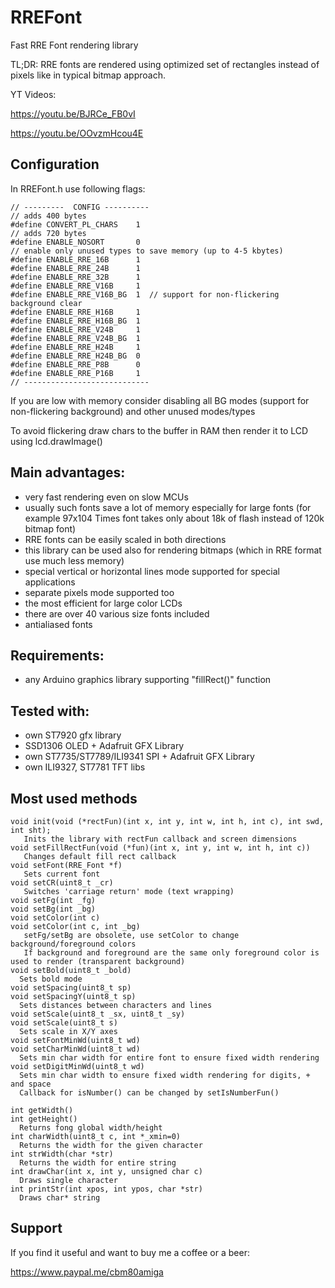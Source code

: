 # RREFont
Fast RRE Font rendering library

TL;DR:
RRE fonts are rendered using optimized set of rectangles instead of pixels like in typical bitmap approach.

YT Videos:

https://youtu.be/BJRCe_FB0vI

https://youtu.be/OOvzmHcou4E 

## Configuration

In RREFont.h use following flags:
```
// ---------  CONFIG ----------
// adds 400 bytes
#define CONVERT_PL_CHARS    1
// adds 720 bytes
#define ENABLE_NOSORT       0
// enable only unused types to save memory (up to 4-5 kbytes)
#define ENABLE_RRE_16B      1
#define ENABLE_RRE_24B      1
#define ENABLE_RRE_32B      1
#define ENABLE_RRE_V16B     1
#define ENABLE_RRE_V16B_BG  1  // support for non-flickering background clear
#define ENABLE_RRE_H16B     1
#define ENABLE_RRE_H16B_BG  1
#define ENABLE_RRE_V24B     1
#define ENABLE_RRE_V24B_BG  1
#define ENABLE_RRE_H24B     1
#define ENABLE_RRE_H24B_BG  0
#define ENABLE_RRE_P8B      0
#define ENABLE_RRE_P16B     1
// ----------------------------
```

If you are low with memory consider disabling all BG modes (support for non-flickering background) and other unused modes/types

To avoid flickering draw chars to the buffer in RAM then render it to LCD using lcd.drawImage()

## Main advantages:
- very fast rendering even on slow MCUs
- usually such fonts save a lot of memory especially for large fonts (for example 97x104 Times font takes only about 18k of flash instead of 120k bitmap font)
- RRE fonts can be easily scaled in both directions
- this library can be used also for rendering bitmaps (which in RRE format use much less memory)
- special vertical or horizontal lines mode supported for special applications
- separate pixels mode supported too
- the most efficient for large color LCDs
- there are over 40 various size fonts included
- antialiased fonts

## Requirements:
- any Arduino graphics library supporting "fillRect()" function

## Tested with:
- own ST7920 gfx library
- SSD1306 OLED + Adafruit GFX Library
- own ST7735/ST7789/ILI9341 SPI + Adafruit GFX Library
- own ILI9327, ST7781 TFT libs

## Most used methods
```
void init(void (*rectFun)(int x, int y, int w, int h, int c), int swd, int sht);
   Inits the library with rectFun callback and screen dimensions
void setFillRectFun(void (*fun)(int x, int y, int w, int h, int c))
   Changes default fill rect callback
void setFont(RRE_Font *f)
   Sets current font
void setCR(uint8_t _cr)
   Switches 'carriage return' mode (text wrapping)
void setFg(int _fg)
void setBg(int _bg)
void setColor(int c)
void setColor(int c, int _bg)
   setFg/setBg are obsolete, use setColor to change background/foreground colors
   If background and foreground are the same only foreground color is used to render (transparent background)
void setBold(uint8_t _bold)
  Sets bold mode
void setSpacing(uint8_t sp)
void setSpacingY(uint8_t sp)
  Sets distances between characters and lines
void setScale(uint8_t _sx, uint8_t _sy)
void setScale(uint8_t s)
  Sets scale in X/Y axes
void setFontMinWd(uint8_t wd)
void setCharMinWd(uint8_t wd)
  Sets min char width for entire font to ensure fixed width rendering
void setDigitMinWd(uint8_t wd)
  Sets min char width to ensure fixed width rendering for digits, + and space
  Callback for isNumber() can be changed by setIsNumberFun()

int getWidth()
int getHeight()
  Returns fong global width/height
int charWidth(uint8_t c, int *_xmin=0)
  Returns the width for the given character
int strWidth(char *str)
  Returns the width for entire string
int drawChar(int x, int y, unsigned char c)
  Draws single character
int printStr(int xpos, int ypos, char *str)
  Draws char* string
```

## Support

If you find it useful and want to buy me a coffee or a beer:

https://www.paypal.me/cbm80amiga
